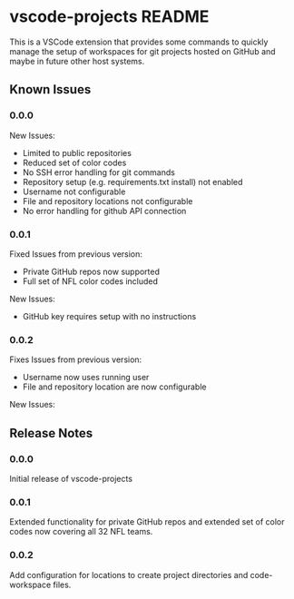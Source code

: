 # vscode-projects README

This is a VSCode extension that provides some commands to quickly manage the setup of workspaces for git projects hosted on GitHub and maybe in future other host systems.

<!--
## Features

Describe specific features of your extension including screenshots of your extension in action. Image paths are relative to this README file.

For example if there is an image subfolder under your extension project workspace:

\!\[feature X\]\(images/feature-x.png\)

> Tip: Many popular extensions utilize animations. This is an excellent way to show off your extension! We recommend short, focused animations that are easy to follow.
-->

<!--
## Requirements

If you have any requirements or dependencies, add a section describing those and how to install and configure them.
-->

<!--
## Extension Settings

Include if your extension adds any VS Code settings through the `contributes.configuration` extension point.

For example:

This extension contributes the following settings:

* `myExtension.enable`: enable/disable this extension
* `myExtension.thing`: set to `blah` to do something
-->

## Known Issues

### 0.0.0

New Issues:
* Limited to public repositories
* Reduced set of color codes
* No SSH error handling for git commands
* Repository setup (e.g. requirements.txt install) not enabled
* Username not configurable
* File and repository locations not configurable
* No error handling for github API connection

### 0.0.1

Fixed Issues from previous version:
* Private GitHub repos now supported
* Full set of NFL color codes included

New Issues:
* GitHub key requires setup with no instructions

### 0.0.2

Fixes Issues from previous version:
* Username now uses running user
* File and repository location are now configurable

New Issues:

## Release Notes

### 0.0.0

Initial release of vscode-projects

### 0.0.1

Extended functionality for private GitHub repos and extended set of color
codes now covering all 32 NFL teams.

### 0.0.2

Add configuration for locations to create project directories and
code-workspace files.